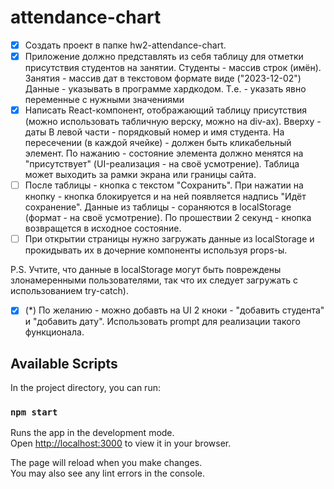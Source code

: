 # attendance-chart

- [x] Создать проект в папке hw2-attendance-chart.
- [x] Приложение должно представлять из себя таблицу для отметки присутствия студентов на занятии. 
Студенты - массив строк (имён).
Занятия - массив дат в текстовом формате виде ("2023-12-02")
Данные - указывать в программе хардкодом. Т.е. - указать явно переменные с нужными значениями
- [x] Написать React-компонент, отображающий таблицу присутствия (можно использовать табличную верску, можно на 
  div-ах). 
Вверху - даты
В левой части - порядковый номер и имя студента.
На пересечении (в каждой ячейке) - должен быть кликабельный элемент.
По нажанию - состояние элемента должно менятся на "присутствует" (UI-реализация -  на своё усмотрение).
Таблица может выходить за рамки экрана или границы сайта.
- [ ] После таблицы - кнопка с текстом "Сохранить".
При нажатии на кнопку - кнопка блокируется и на ней появляется надпись "Идёт сохранение".
Данные из таблицы - сораняются в localStorage (формат - на своё усмотрение).
По прошествии 2 секунд - кнопка возвращется в исходное состояние.
- [ ] При открытии страницы нужно загружать данные из localStorage и прокидывать их в дочерние компоненты используя 
  props-ы.
  
P.S. Учтите, что данные в localStorage могут быть повреждены злонамеренными пользователями, так что их следует 
  загружать с использованием try-catch).

- [x] (*) По желанию - можно добавть на UI 2 кноки - "добавить студента" и "добавить дату". Использовать prompt для
  реализации такого функционала.


## Available Scripts

In the project directory, you can run:

### `npm start`

Runs the app in the development mode.\
Open [http://localhost:3000](http://localhost:3000) to view it in your browser.

The page will reload when you make changes.\
You may also see any lint errors in the console.
